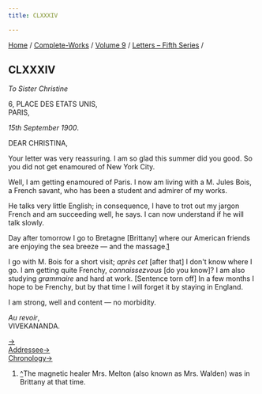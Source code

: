 ```yaml
---
title: CLXXXIV

---
```



[Home](../../../index.htm) / [Complete-Works](../../complete_works.htm)
/ [Volume 9](../volume_9_contents.htm) / [Letters – Fifth
Series](letters_fifth_series_contents.htm) /



## CLXXXIV

*To Sister Christine*

6, PLACE DES ETATS UNIS,  
PARIS,

*15th September 1900*.

DEAR CHRISTINA,

Your letter was very reassuring. I am so glad this summer did you good.
So you did not get enamoured of New York City.

Well, I am getting enamoured of Paris. I now am living with a M. Jules
Bois, a French savant, who has been a student and admirer of my works.

He talks very little English; in consequence, I have to trot out my
jargon French and am succeeding well, he says. I can now understand if
he will talk slowly.

Day after tomorrow I go to Bretagne \[Brittany\] where our American
friends are enjoying the sea breeze — and the massage.[1](#fn1)

I go with M. Bois for a short visit; *après cet* \[after that\] I don't
know where I go. I am getting quite Frenchy, *connaissezvous* \[do you
know\]? I am also studying *grammaire* and hard at work. \[Sentence torn
off\] In a few months I hope to be Frenchy, but by that time I will
forget it by staying in England.

I am strong, well and content — no morbidity.

*Au revoir*,  
VIVEKANANDA.

[→](185_mother.htm)  
[Addressee→](../../volume_8/epistles_fourth_series/195_sister_christine.htm)  
[Chronology→](../../volume_7/epistles_third_series/53_alberta.htm)



1.  [^](#fn1_1)The magnetic healer Mrs. Melton (also known as Mrs.
    Walden) was in Brittany at that time.
